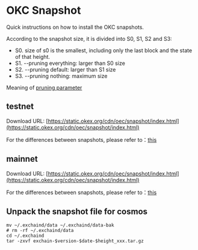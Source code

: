 # OKC Snapshot

Quick instructions on how to install the OKC snapshots.

According to the snapshot size, it is divided into S0, S1, S2 and S3:

 - S0. size of s0 is the smallest, including only the last block and the state of that height.
 - S1. --pruning everything: larger than S0 size
 - S2. --pruning default: larger than S1 size
 - S3. --pruning nothing: maximum size

Meaning of [pruning parameter](https://forum.okt.club/d/58-pruning)


## testnet
Download URL: [https://static.okex.org/cdn/oec/snapshot/index.html](https://static.okex.org/cdn/oec/snapshot/index.html)

For the differences between snapshots, please refer to：[this](https://forum.okt.club/d/169-oec)


## mainnet
Download URL: [https://static.okex.org/cdn/oec/snapshot/index.html](https://static.okex.org/cdn/oec/snapshot/index.html)

For the differences between snapshots, please refer to：[this](https://forum.okt.club/d/169-oec)


## Unpack the snapshot file for cosmos
```shell
mv ~/.exchaind/data ~/.exchaind/data-bak
# rm -rf ~/.exchaind/data
cd ~/.exchaind 
tar -zxvf exchain-$version-$date-$height_xxx.tar.gz
```
